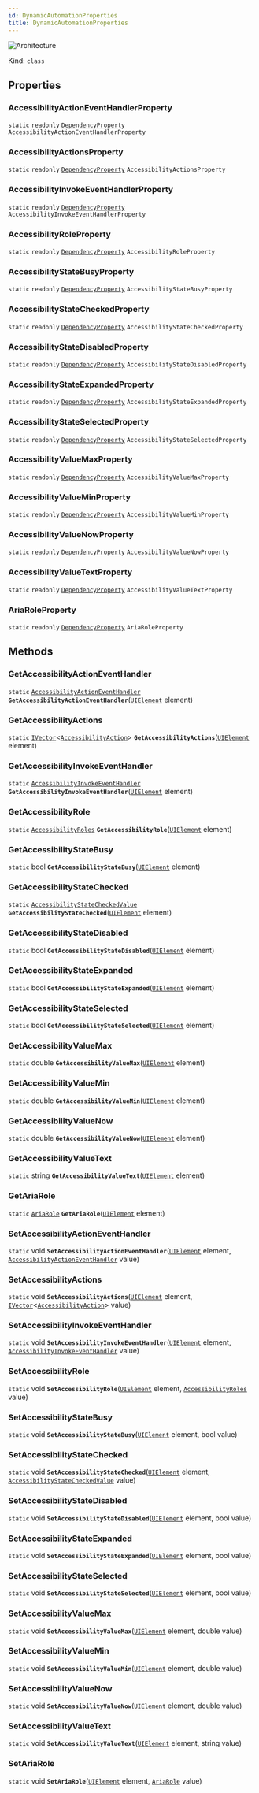 ```yaml
---
id: DynamicAutomationProperties
title: DynamicAutomationProperties
---
```


![Architecture](https://img.shields.io/badge/architecture-old_only-yellow)

Kind: `class`

## Properties
### AccessibilityActionEventHandlerProperty
`static`   `readonly`  [`DependencyProperty`](https://learn.microsoft.com/uwp/api/Windows.UI.Xaml.DependencyProperty) `AccessibilityActionEventHandlerProperty`

### AccessibilityActionsProperty
`static`   `readonly`  [`DependencyProperty`](https://learn.microsoft.com/uwp/api/Windows.UI.Xaml.DependencyProperty) `AccessibilityActionsProperty`

### AccessibilityInvokeEventHandlerProperty
`static`   `readonly`  [`DependencyProperty`](https://learn.microsoft.com/uwp/api/Windows.UI.Xaml.DependencyProperty) `AccessibilityInvokeEventHandlerProperty`

### AccessibilityRoleProperty
`static`   `readonly`  [`DependencyProperty`](https://learn.microsoft.com/uwp/api/Windows.UI.Xaml.DependencyProperty) `AccessibilityRoleProperty`

### AccessibilityStateBusyProperty
`static`   `readonly`  [`DependencyProperty`](https://learn.microsoft.com/uwp/api/Windows.UI.Xaml.DependencyProperty) `AccessibilityStateBusyProperty`

### AccessibilityStateCheckedProperty
`static`   `readonly`  [`DependencyProperty`](https://learn.microsoft.com/uwp/api/Windows.UI.Xaml.DependencyProperty) `AccessibilityStateCheckedProperty`

### AccessibilityStateDisabledProperty
`static`   `readonly`  [`DependencyProperty`](https://learn.microsoft.com/uwp/api/Windows.UI.Xaml.DependencyProperty) `AccessibilityStateDisabledProperty`

### AccessibilityStateExpandedProperty
`static`   `readonly`  [`DependencyProperty`](https://learn.microsoft.com/uwp/api/Windows.UI.Xaml.DependencyProperty) `AccessibilityStateExpandedProperty`

### AccessibilityStateSelectedProperty
`static`   `readonly`  [`DependencyProperty`](https://learn.microsoft.com/uwp/api/Windows.UI.Xaml.DependencyProperty) `AccessibilityStateSelectedProperty`

### AccessibilityValueMaxProperty
`static`   `readonly`  [`DependencyProperty`](https://learn.microsoft.com/uwp/api/Windows.UI.Xaml.DependencyProperty) `AccessibilityValueMaxProperty`

### AccessibilityValueMinProperty
`static`   `readonly`  [`DependencyProperty`](https://learn.microsoft.com/uwp/api/Windows.UI.Xaml.DependencyProperty) `AccessibilityValueMinProperty`

### AccessibilityValueNowProperty
`static`   `readonly`  [`DependencyProperty`](https://learn.microsoft.com/uwp/api/Windows.UI.Xaml.DependencyProperty) `AccessibilityValueNowProperty`

### AccessibilityValueTextProperty
`static`   `readonly`  [`DependencyProperty`](https://learn.microsoft.com/uwp/api/Windows.UI.Xaml.DependencyProperty) `AccessibilityValueTextProperty`

### AriaRoleProperty
`static`   `readonly`  [`DependencyProperty`](https://learn.microsoft.com/uwp/api/Windows.UI.Xaml.DependencyProperty) `AriaRoleProperty`

## Methods
### GetAccessibilityActionEventHandler
`static` [`AccessibilityActionEventHandler`](AccessibilityActionEventHandler) **`GetAccessibilityActionEventHandler`**([`UIElement`](https://learn.microsoft.com/uwp/api/Windows.UI.Xaml.UIElement) element)

### GetAccessibilityActions
`static` [`IVector`](https://docs.microsoft.com/uwp/api/Windows.Foundation.Collections.IVector-1)<[`AccessibilityAction`](AccessibilityAction)> **`GetAccessibilityActions`**([`UIElement`](https://learn.microsoft.com/uwp/api/Windows.UI.Xaml.UIElement) element)

### GetAccessibilityInvokeEventHandler
`static` [`AccessibilityInvokeEventHandler`](AccessibilityInvokeEventHandler) **`GetAccessibilityInvokeEventHandler`**([`UIElement`](https://learn.microsoft.com/uwp/api/Windows.UI.Xaml.UIElement) element)

### GetAccessibilityRole
`static` [`AccessibilityRoles`](AccessibilityRoles) **`GetAccessibilityRole`**([`UIElement`](https://learn.microsoft.com/uwp/api/Windows.UI.Xaml.UIElement) element)

### GetAccessibilityStateBusy
`static` bool **`GetAccessibilityStateBusy`**([`UIElement`](https://learn.microsoft.com/uwp/api/Windows.UI.Xaml.UIElement) element)

### GetAccessibilityStateChecked
`static` [`AccessibilityStateCheckedValue`](AccessibilityStateCheckedValue) **`GetAccessibilityStateChecked`**([`UIElement`](https://learn.microsoft.com/uwp/api/Windows.UI.Xaml.UIElement) element)

### GetAccessibilityStateDisabled
`static` bool **`GetAccessibilityStateDisabled`**([`UIElement`](https://learn.microsoft.com/uwp/api/Windows.UI.Xaml.UIElement) element)

### GetAccessibilityStateExpanded
`static` bool **`GetAccessibilityStateExpanded`**([`UIElement`](https://learn.microsoft.com/uwp/api/Windows.UI.Xaml.UIElement) element)

### GetAccessibilityStateSelected
`static` bool **`GetAccessibilityStateSelected`**([`UIElement`](https://learn.microsoft.com/uwp/api/Windows.UI.Xaml.UIElement) element)

### GetAccessibilityValueMax
`static` double **`GetAccessibilityValueMax`**([`UIElement`](https://learn.microsoft.com/uwp/api/Windows.UI.Xaml.UIElement) element)

### GetAccessibilityValueMin
`static` double **`GetAccessibilityValueMin`**([`UIElement`](https://learn.microsoft.com/uwp/api/Windows.UI.Xaml.UIElement) element)

### GetAccessibilityValueNow
`static` double **`GetAccessibilityValueNow`**([`UIElement`](https://learn.microsoft.com/uwp/api/Windows.UI.Xaml.UIElement) element)

### GetAccessibilityValueText
`static` string **`GetAccessibilityValueText`**([`UIElement`](https://learn.microsoft.com/uwp/api/Windows.UI.Xaml.UIElement) element)

### GetAriaRole
`static` [`AriaRole`](AriaRole) **`GetAriaRole`**([`UIElement`](https://learn.microsoft.com/uwp/api/Windows.UI.Xaml.UIElement) element)

### SetAccessibilityActionEventHandler
`static` void **`SetAccessibilityActionEventHandler`**([`UIElement`](https://learn.microsoft.com/uwp/api/Windows.UI.Xaml.UIElement) element, [`AccessibilityActionEventHandler`](AccessibilityActionEventHandler) value)

### SetAccessibilityActions
`static` void **`SetAccessibilityActions`**([`UIElement`](https://learn.microsoft.com/uwp/api/Windows.UI.Xaml.UIElement) element, [`IVector`](https://docs.microsoft.com/uwp/api/Windows.Foundation.Collections.IVector-1)<[`AccessibilityAction`](AccessibilityAction)> value)

### SetAccessibilityInvokeEventHandler
`static` void **`SetAccessibilityInvokeEventHandler`**([`UIElement`](https://learn.microsoft.com/uwp/api/Windows.UI.Xaml.UIElement) element, [`AccessibilityInvokeEventHandler`](AccessibilityInvokeEventHandler) value)

### SetAccessibilityRole
`static` void **`SetAccessibilityRole`**([`UIElement`](https://learn.microsoft.com/uwp/api/Windows.UI.Xaml.UIElement) element, [`AccessibilityRoles`](AccessibilityRoles) value)

### SetAccessibilityStateBusy
`static` void **`SetAccessibilityStateBusy`**([`UIElement`](https://learn.microsoft.com/uwp/api/Windows.UI.Xaml.UIElement) element, bool value)

### SetAccessibilityStateChecked
`static` void **`SetAccessibilityStateChecked`**([`UIElement`](https://learn.microsoft.com/uwp/api/Windows.UI.Xaml.UIElement) element, [`AccessibilityStateCheckedValue`](AccessibilityStateCheckedValue) value)

### SetAccessibilityStateDisabled
`static` void **`SetAccessibilityStateDisabled`**([`UIElement`](https://learn.microsoft.com/uwp/api/Windows.UI.Xaml.UIElement) element, bool value)

### SetAccessibilityStateExpanded
`static` void **`SetAccessibilityStateExpanded`**([`UIElement`](https://learn.microsoft.com/uwp/api/Windows.UI.Xaml.UIElement) element, bool value)

### SetAccessibilityStateSelected
`static` void **`SetAccessibilityStateSelected`**([`UIElement`](https://learn.microsoft.com/uwp/api/Windows.UI.Xaml.UIElement) element, bool value)

### SetAccessibilityValueMax
`static` void **`SetAccessibilityValueMax`**([`UIElement`](https://learn.microsoft.com/uwp/api/Windows.UI.Xaml.UIElement) element, double value)

### SetAccessibilityValueMin
`static` void **`SetAccessibilityValueMin`**([`UIElement`](https://learn.microsoft.com/uwp/api/Windows.UI.Xaml.UIElement) element, double value)

### SetAccessibilityValueNow
`static` void **`SetAccessibilityValueNow`**([`UIElement`](https://learn.microsoft.com/uwp/api/Windows.UI.Xaml.UIElement) element, double value)

### SetAccessibilityValueText
`static` void **`SetAccessibilityValueText`**([`UIElement`](https://learn.microsoft.com/uwp/api/Windows.UI.Xaml.UIElement) element, string value)

### SetAriaRole
`static` void **`SetAriaRole`**([`UIElement`](https://learn.microsoft.com/uwp/api/Windows.UI.Xaml.UIElement) element, [`AriaRole`](AriaRole) value)
